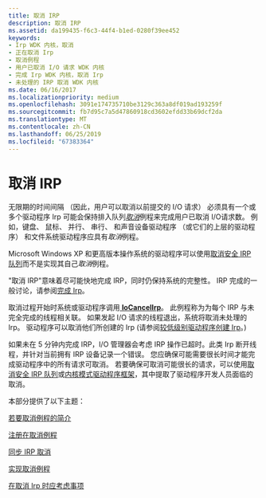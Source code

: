 ```yaml
---
title: 取消 IRP
description: 取消 IRP
ms.assetid: da199435-f6c3-44f4-b1ed-0280f39ee452
keywords:
- Irp WDK 内核，取消
- 正在取消 Irp
- 取消例程
- 用户已取消 I/O 请求 WDK 内核
- 完成 Irp WDK 内核，取消 Irp
- 未处理的 IRP 取消 WDK 内核
ms.date: 06/16/2017
ms.localizationpriority: medium
ms.openlocfilehash: 3091e174735710be3129c363a8df019ad193259f
ms.sourcegitcommit: fb7d95c7a5d47860918cd3602efdd33b69dcf2da
ms.translationtype: MT
ms.contentlocale: zh-CN
ms.lasthandoff: 06/25/2019
ms.locfileid: "67383364"
---
```

# <a name="canceling-irps"></a>取消 IRP





无限期的时间间隔 （因此，用户可以取消以前提交的 I/O 请求） 必须具有一个或多个驱动程序 Irp 可能会保持排入队列[*取消*](https://docs.microsoft.com/windows-hardware/drivers/ddi/content/wdm/nc-wdm-driver_cancel)例程来完成用户已取消 I/O请求数。 例如，键盘、 鼠标、 并行、 串行、 和声音设备驱动程序 （或它们的上层的驱动程序） 和文件系统驱动程序应具有*取消*例程。

Microsoft Windows XP 和更高版本操作系统的驱动程序可以使用[取消安全 IRP 队列](cancel-safe-irp-queues.md)而不是实现其自己*取消*例程。

"取消 IRP"意味着尽可能快地完成 IRP，同时仍保持系统的完整性。 IRP 完成的一般讨论，请参阅[完成 Irp](completing-irps.md)。

取消过程开始时系统或驱动程序调用[ **IoCancelIrp**](https://docs.microsoft.com/windows-hardware/drivers/ddi/content/wdm/nf-wdm-iocancelirp)。 此例程称为为每个 IRP 与未完全完成的线程相关联。 如果发起 I/O 请求的线程退出，系统将取消未处理的 Irp。 驱动程序可以取消他们所创建的 Irp (请参阅[较低级别驱动程序创建 Irp](creating-irps-for-lower-level-drivers.md)。)

如果未在 5 分钟内完成 IRP，I/O 管理器会考虑 IRP 操作已超时。此类 Irp 断开线程，并针对当前拥有 IRP 设备记录一个错误。 您应确保可能需要很长时间才能完成驱动程序中的所有请求可取消。 若要确保可取消可能很长的请求，可以使用[取消安全 IRP 队列](cancel-safe-irp-queues.md)或[内核模式驱动程序框架](https://docs.microsoft.com/windows-hardware/drivers/wdf/design-guide)，其中提取了驱动程序开发人员面临的取消。

本部分提供了以下主题：

[若要取消例程的简介](introduction-to-cancel-routines.md)

[注册在取消例程](registering-a-cancel-routine.md)

[同步 IRP 取消](synchronizing-irp-cancellation.md)

[实现取消例程](implementing-a-cancel-routine.md)

[在取消 Irp 时应考虑事项](points-to-consider-when-canceling-irps.md)

 

 




